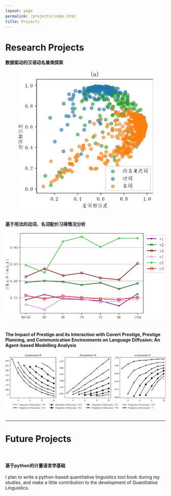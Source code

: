 ```yaml
---
layout: page
permalink: /projects/index.html
title: Projects
---
```


# Research Projects


#### 数据驱动的汉语动名兼类探索

<center>
<img src="/images/动名连续统.jpg">
</center>

<br>

#### 基于用法的动词、名词配价习得情况分析

<center>
<img src="/images/动名习得.jpg">
</center>
<br>

#### The Impact of Prestige and its Interaction with Covert Prestige, Prestige Planning, and Communication Environments on Language Diffusion: An Agent-based Modelling Analysis

<center>
<img src="/images/模拟.jpg">
</center>

<br>

---

# Future Projects

<br>

#### 基于python的计量语言学基础

I plan to write a python-based quantitative linguistics tool book during my studies, and make a little contribution to the development of Quantitative Linguistics.
